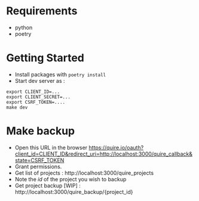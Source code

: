 # Requirements #

* python
* poetry

# Getting Started #

* Install packages with `poetry install`
* Start dev server as :

``` shell
export CLIENT_ID=...
export CLIENT_SECRET=...
export CSRF_TOKEN=.... 
make dev
```

# Make backup #

* Open this URL in the browser
https://quire.io/oauth?client_id=CLIENT_ID&redirect_uri=http://localhost:3000/quire_callback&state=CSRF_TOKEN
* Grant permissions.
* Get list of projects : http://localhost:3000/quire_projects
* Note the *id* of the project you wish to backup
* Get project backup [WIP] : http://localhost:3000/quire_backup/{project_id}


